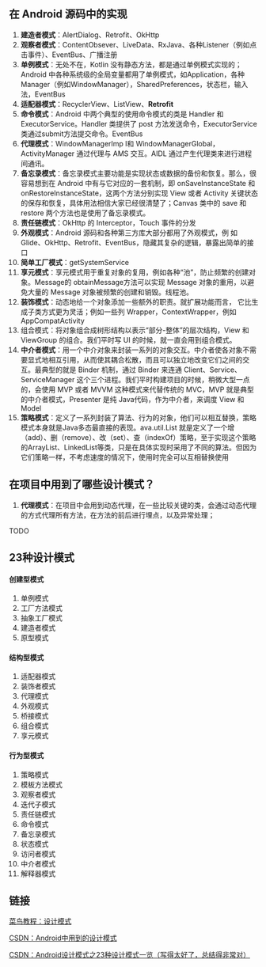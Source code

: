 
## 在 Android 源码中的实现

1. **建造者模式**：AlertDialog、Retrofit、OkHttp
2. **观察者模式**：ContentObsever、LiveData、RxJava、各种Listener（例如点击事件）、EventBus、广播注册
3. **单例模式**：无处不在，Kotlin 没有静态方法，都是通过单例模式实现的；Android 中各种系统级的全局变量都用了单例模式，如Application，各种Manager（例如WindowManager），SharedPreferences，状态栏，输入法，EventBus
4. **适配器模式**：RecyclerView、ListView、**Retrofit**
5. **命令模式**：Android 中两个典型的使用命令模式的类是 Handler 和 ExecutorService。Handler 类提供了 post 方法发送命令，ExecutorService 类通过submit方法提交命令。EventBus
6. **代理模式**：WindowManagerImp l和 WindowManagerGlobal，ActivityManager 通过代理与 AMS 交互。AIDL 通过产生代理类来进行进程间通讯。
7. **备忘录模式**：备忘录模式主要功能是实现状态或数据的备份和恢复。那么，很容易想到在 Android 中有与它对应的一套机制，即 onSaveInstanceState 和 onRestoreInstanceState，这两个方法分别实现 View 或者 Activity 关键状态的保存和恢复，具体用法相信大家已经很清楚了；Canvas 类中的 save 和 restore 两个方法也是使用了备忘录模式。
8. **责任链模式**：OkHttp 的 Interceptor，Touch 事件的分发
9. **外观模式**：Android 源码和各种第三方库大部分都用了外观模式，例 如Glide、OkHttp、Retrofit、EventBus，隐藏其复杂的逻辑，暴露出简单的接口
10. **简单工厂模式**：getSystemService
11. **享元模式**：享元模式用于重复对象的复用，例如各种“池”，防止频繁的创建对象。Message的 obtainMessage方法可以实现 Message 对象的重用，以避免大量的 Message 对象被频繁的创建和销毁。线程池。
12. **装饰模式**：动态地给一个对象添加一些额外的职责。就扩展功能而言， 它比生成子类方式更为灵活；例如一些列 Wrapper，ContextWrapper，例如 AppCompatActivity
13. 组合模式：将对象组合成树形结构以表示“部分-整体”的层次结构，View 和 ViewGroup 的组合。我们平时写 UI 的时候，就一直会用到组合模式。
14. **中介者模式**：用一个中介对象来封装一系列的对象交互。中介者使各对象不需要显式地相互引用，从而使其耦合松散，而且可以独立地改变它们之间的交互。最典型的就是 Binder 机制，通过 Binder 来连通 Client、Service、ServiceManager 这个三个进程。我们平时构建项目的时候，稍微大型一点的，会使用 MVP 或者 MVVM 这种模式来代替传统的 MVC，MVP 就是典型的中介者模式，Presenter 是纯 Java代码，作为中介者，来调度 View 和 Model
15. **策略模式**：定义了一系列封装了算法、行为的对象，他们可以相互替换，策略模式本身就是Java多态最直接的表现。ava.util.List 就是定义了一个增（add）、删（remove）、改（set）、查（indexOf）策略，至于实现这个策略的ArrayList、LinkedList等类，只是在具体实现时采用了不同的算法。但因为它们策略一样，不考虑速度的情况下，使用时完全可以互相替换使用

## 在项目中用到了哪些设计模式？

1. **代理模式**：在项目中会用到动态代理，在一些比较关键的类，会通过动态代理的方式代理所有方法，在方法的前后进行埋点，以及异常处理；

TODO

## 23种设计模式

#### 创建型模式

1. 单例模式
2. 工厂方法模式
3. 抽象工厂模式
4. 建造者模式
5. 原型模式

#### 结构型模式

1. 适配器模式
2. 装饰者模式
3. 代理模式
4. 外观模式
5. 桥接模式
6. 组合模式
7. 享元模式

#### 行为型模式

1. 策略模式
2. 模板方法模式
3. 观察者模式
4. 迭代子模式
5. 责任链模式
6. 命令模式
7. 备忘录模式
8. 状态模式
9. 访问者模式
10. 中介者模式
11. 解释器模式

## 链接

[菜鸟教程：设计模式](https://www.runoob.com/design-pattern/design-pattern-tutorial.html)

[CSDN：Android中用到的设计模式](https://blog.csdn.net/goodlixueyong/article/details/51365294)

[CSDN：Android设计模式之23种设计模式一览（写得太好了，总结得非常对）](https://blog.csdn.net/happy_horse/article/details/50908439)